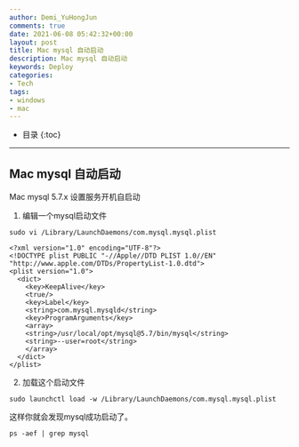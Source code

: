 ```yaml
---
author: Demi_YuHongJun
comments: true
date: 2021-06-08 05:42:32+00:00
layout: post
title: Mac mysql 自动启动
description: Mac mysql 自动启动
keywords: Deploy
categories:
- Tech
tags:
- windows
- mac
---
```

* 目录
{:toc}
---

## Mac mysql 自动启动

Mac mysql 5.7.x 设置服务开机自启动

1. 编辑一个mysql启动文件

`sudo vi /Library/LaunchDaemons/com.mysql.mysql.plist`

```
<?xml version="1.0" encoding="UTF-8"?>  
<!DOCTYPE plist PUBLIC "-//Apple//DTD PLIST 1.0//EN" "http://www.apple.com/DTDs/PropertyList-1.0.dtd">  
<plist version="1.0">  
  <dict>  
    <key>KeepAlive</key>  
    <true/>  
    <key>Label</key>  
    <string>com.mysql.mysqld</string>  
    <key>ProgramArguments</key>  
    <array>  
    <string>/usr/local/opt/mysql@5.7/bin/mysql</string>  
    <string>--user=root</string>  
    </array>    
  </dict>  
</plist>
```

2. 加载这个启动文件

`sudo launchctl load -w /Library/LaunchDaemons/com.mysql.mysql.plist`

这样你就会发现mysql成功启动了。

`ps -aef | grep mysql`
